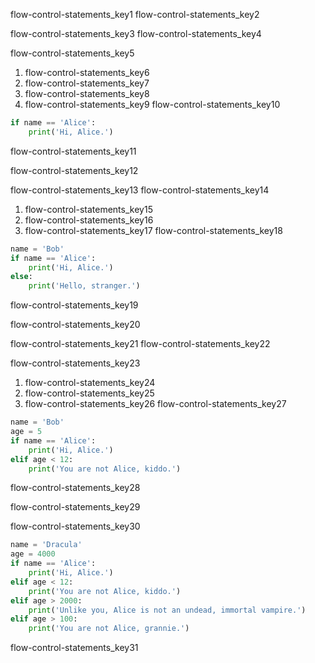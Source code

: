 flow-control-statements_key1
flow-control-statements_key2


flow-control-statements_key3
flow-control-statements_key4


flow-control-statements_key5


1. flow-control-statements_key6
2. flow-control-statements_key7
3. flow-control-statements_key8
4. flow-control-statements_key9
flow-control-statements_key10


```python
if name == 'Alice':
    print('Hi, Alice.')
```
flow-control-statements_key11


flow-control-statements_key12


flow-control-statements_key13
flow-control-statements_key14


1. flow-control-statements_key15
2. flow-control-statements_key16
3. flow-control-statements_key17
flow-control-statements_key18
```python
name = 'Bob'
if name == 'Alice':
    print('Hi, Alice.')
else:
    print('Hello, stranger.')
```
flow-control-statements_key19


flow-control-statements_key20


flow-control-statements_key21
flow-control-statements_key22


flow-control-statements_key23


1. flow-control-statements_key24
2. flow-control-statements_key25
3. flow-control-statements_key26
flow-control-statements_key27
```python
name = 'Bob'
age = 5
if name == 'Alice':
    print('Hi, Alice.')
elif age < 12:
    print('You are not Alice, kiddo.')
```
flow-control-statements_key28


flow-control-statements_key29


flow-control-statements_key30


```python
name = 'Dracula'
age = 4000
if name == 'Alice':
    print('Hi, Alice.')
elif age < 12:
    print('You are not Alice, kiddo.')
elif age > 2000:
    print('Unlike you, Alice is not an undead, immortal vampire.')
elif age > 100:
    print('You are not Alice, grannie.')
```
flow-control-statements_key31
